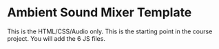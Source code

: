 # Ambient Sound Mixer Template

This is the HTML/CSS/Audio only. This is the starting point in the course project. You will add the 6 JS files.